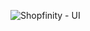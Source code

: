 ![Shopfinity - UI](https://github.com/shxxkir/Xplorify-Frontend/assets/128359891/3588e5f1-43ea-4d39-94cd-628a32d45489)
